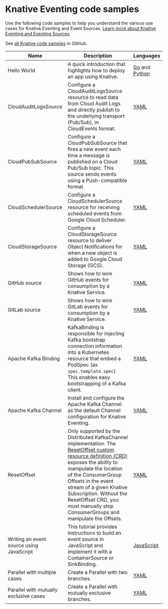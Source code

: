 # Knative Eventing code samples

Use the following code samples to help you understand the various use cases for
Knative Eventing and Event Sources.
[Learn more about Knative Eventing and Eventing Sources](../eventing/README.md).

See [all Knative code samples](https://github.com/knative/docs/tree/main/code-samples) in GitHub.

| Name                 | Description                                         | Languages                                   |
| -------------------- | --------------------------------------------------- | --------------------------------------------|
| Hello World          | A quick introduction that highlights how to deploy an app using Knative. | [Go](https://github.com/knative/docs/tree/main/code-samples/eventing/helloworld/helloworld-go) and [Python](https://github.com/knative/docs/tree/main/code-samples/eventing/helloworld/helloworld-python) |
| CloudAuditLogsSource | Configure a CloudAuditLogsSource resource to read data from Cloud Audit Logs and directly publish to the underlying transport (Pub/Sub), in CloudEvents format. | [YAML](https://github.com/knative/docs/tree/main/code-samples/eventing/cloud-audit-logs-source) |
| CloudPubSubSource    | Configure a CloudPubSubSource that fires a new event each time a message is published on a Cloud Pub/Sub topic. This source sends events using a Push-compatible format. | [YAML](https://github.com/knative/docs/tree/main/code-samples/eventing/cloud-pubsub-source) |
| CloudSchedulerSource | Configure a CloudSchedulerSource resource for receiving scheduled events from Google Cloud Scheduler. | [YAML](https://github.com/knative/docs/tree/main/code-samples/eventing/cloud-scheduler-source) |
| CloudStorageSource   | Configure a CloudStorageSource resource to deliver Object Notifications for when a new object is added to Google Cloud Storage (GCS). | [YAML](https://github.com/knative/docs/tree/main/code-samples/eventing/cloud-storage-source) |
| GitHub source        | Shows how to wire GitHub events for consumption by a Knative Service. | [YAML](https://github.com/knative/docs/tree/main/code-samples/eventing/github-source) |
| GitLab source        | Shows how to wire GitLab events for consumption by a Knative Service. | [YAML](https://github.com/knative/docs/tree/main/code-samples/eventing/gitlab-source) |
| Apache Kafka Binding | KafkaBinding is responsible for injecting Kafka bootstrap connection information into a Kubernetes resource that embed a PodSpec (as `spec.template.spec`). This enables easy bootstrapping of a Kafka client. | [YAML](https://github.com/knative/docs/tree/main/code-samples/eventing/kafka/binding) |
| Apache Kafka Channel | Install and configure the Apache Kafka Channel as the default Channel configuration for Knative Eventing. | [YAML](https://github.com/knative/docs/tree/main/code-samples/eventing/kafka/channel) |
| ResetOffset          | Only supported by the Distributed KafkaChannel implementation. The [ResetOffset custom resource definition (CRD)](https://github.com/knative-sandbox/eventing-kafka/tree/main/config/command/resetoffset) exposes the ability to manipulate the location of the ConsumerGroup Offsets in the event stream of a given Knative Subscription. Without the ResetOffset CRD, you must manually stop ConsumerGroups and manipulate the Offsets. | [YAML](https://github.com/knative/docs/tree/main/code-samples/eventing/kafka/resetoffset) |
| Writing an event source using JavaScript | This tutorial provides instructions to build an event source in JavaScript and implement it with a ContainerSource or SinkBinding. | [JavaScript](https://github.com/knative/docs/tree/main/code-samples/eventing/writing-event-source-easy-way) |
| Parallel with multiple cases           | Create a Parallel with two branches. | [YAML](https://github.com/knative/docs/tree/main/code-samples/eventing/parallel/multiple/branches) |
| Parallel with mutually exclusive cases | Create a Parallel with mutually exclusive branches. | [YAML](https://github.com/knative/docs/tree/main/code-samples/eventing/parallel/mutual-exclusivity) |
